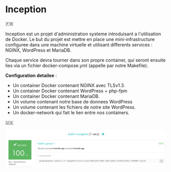 # Inception

🇫🇷

Inception est un projet d'administration systeme introduisant a l'utilisation de Docker.
Le but du projet est mettre en place une mini-infrastructure configuree dans une machine virtuelle et utilisant differents services : NGINX, WordPress et MariaDB.

Chaque service devra tourner dans son propre container, qui seront ensuite lies via un fichier docker-compose.yml (appelle par notre Makefile).

__Configuration detailee__ :

* Un container Docker contenant NGINX avec TLSv1.3.
* Un container Docker contenant WordPress + php-fpm
* Un container Docker contenant MariaDB.
* Un volume contenant notre base de donnees WordPress
* Un volume contenant les fichiers de notre site WordPress.
* Un docker-network qui fait le lien entre nos containers.

🇺🇸



![Rating](rating.png)
